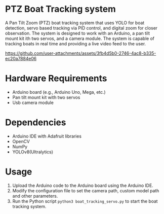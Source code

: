 # PTZ Boat Tracking system
A Pan Tilt Zoom (PTZ) boat tracking system that uses YOLO for boat detection, servo based tracking via PID control, and digital zoom for closer observation. The system is designed to work with an Arduino, a pan tilt mount kit ith two servos, and a camera module. The system is capable of tracking boats in real time and providing a live video feed to the user. 


https://github.com/user-attachments/assets/3fb4d5b0-2746-4ac8-b335-ec20a7884e06


# Hardware Requirements
- Arduino board (e.g., Arduino Uno, Mega, etc.)
- Pan tilt mount kit with two servos
- Usb camera module 

# Dependencies
- Arduino IDE with Adafruit libraries
- OpenCV
- NumPy
- YOLOv8(Ultralytics)
  

# Usage
1. Upload the Arduino code to the Arduino board using the Arduino IDE.
2. Modify the configuration file to set the camera path, custom model path and other parameters.
3. Run the Python script `python3 boat_tracking_servo.py` to start the boat tracking system.


